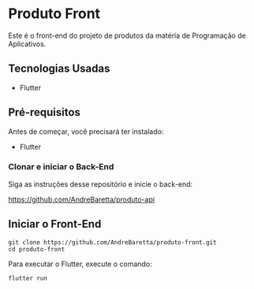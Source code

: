 # Produto Front

Este é o front-end do projeto de produtos da matéria de Programação de Aplicativos.

## Tecnologias Usadas

- Flutter

## Pré-requisitos

Antes de começar, você precisará ter instalado:

 - Flutter

### Clonar e iniciar o Back-End

Siga as instruções desse repositório e inicie o back-end:

https://github.com/AndreBaretta/produto-api

## Iniciar o Front-End

```
git clone https://github.com/AndreBaretta/produto-front.git
cd produto-front
```

Para executar o Flutter, execute o comando:
```
flutter run
```

